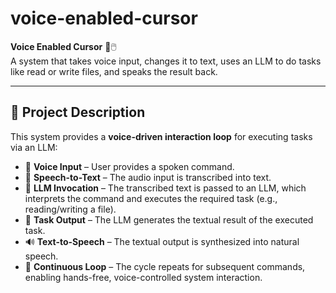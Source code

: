 # voice-enabled-cursor

**Voice Enabled Cursor** 🎤🖱️  
A system that takes voice input, changes it to text, uses an LLM to do tasks like read or write files, and speaks the result back.  

---

## 📌 Project Description  

This system provides a **voice-driven interaction loop** for executing tasks via an LLM:  

- 🎤 **Voice Input** – User provides a spoken command.  
- 📝 **Speech-to-Text** – The audio input is transcribed into text.  
- 🤖 **LLM Invocation** – The transcribed text is passed to an LLM, which interprets the command and executes the required task (e.g., reading/writing a file).  
- 📄 **Task Output** – The LLM generates the textual result of the executed task.  
- 🔊 **Text-to-Speech** – The textual output is synthesized into natural speech.  
- 🔁 **Continuous Loop** – The cycle repeats for subsequent commands, enabling hands-free, voice-controlled system interaction.
